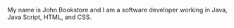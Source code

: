 My name is John Bookstore and I am a software developer working in Java, Java Script, HTML, and CSS.